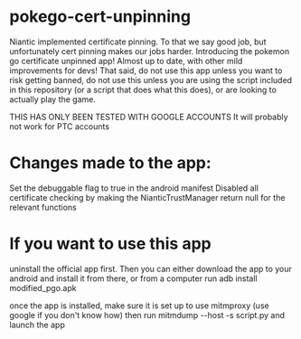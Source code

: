 # pokego-cert-unpinning
Niantic implemented certificate pinning. To that we say good job, but unfortunately cert pinning makes our jobs harder. Introducing the pokemon go certificate unpinned app! Almost up to date, with other mild improvements for devs! 
That said, do not use this app unless you want to risk getting banned, do not use this unless you are using the script included in this repository (or a script that does what this does), or are looking to actually play the game.

THIS HAS ONLY BEEN TESTED WITH GOOGLE ACCOUNTS
It will probably not work for PTC accounts

# Changes made to the app: 
Set the debuggable flag to true in the android manifest 
Disabled all certificate checking by making the NianticTrustManager return null for the relevant functions

# If you want to use this app
uninstall the official app first. Then you can either download the app to your android and install it from there, or from a computer run 
adb install modified_pgo.apk

once the app is installed, make sure it is set up to use mitmproxy (use google if you don't know how)
then run mitmdump --host -s script.py and launch the app

